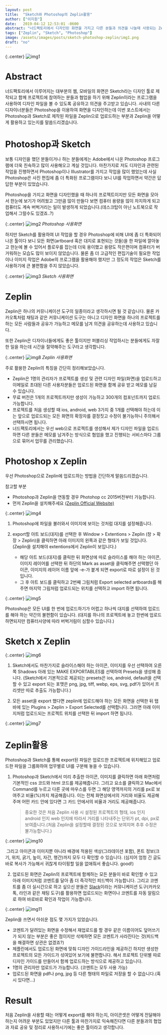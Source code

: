 ```yaml
---
layout: post
title:  "Sketch와 Photoshop의 Zeplin활용"
author: ["이지원"]
date:   2019-04-12 12:53:01 -0600
abstract: "너드팩토리에서 디자인된 화면을 가지고 다른 분들과 의견을 나눌때 사용되는 Zeplin에 대해 간단한 사용방법과 너드팩토리에서 이루어지는 협업방식에 대해 말씀드리겠습니다."
tags: ["Zeplin", "Sketch", "Photoshop"]
image: /assets/images/posts/sketch-photoshop-zeplin/img1.png
draft: "no"	
---
```


{:.center}
![img1](/assets/images/posts/sketch-photoshop-zeplin/img1.png)

# Abstract

너드팩토리에서 이루어지는 대부분의 웹, 모바일의 화면은 Sketch라는 디자인 툴로 제작되고 함께 프로젝트에 참여하는 분들과 협업을 하기 위해 Zeplin이라는 프로그램을 사용하여 디자인 파일을 볼 수 있도록 공유하고 의견을 주고받고 있습니다. 사내의 다른 디자이너분들은 Photoshop을 이용하여 화면을 디자인하는데 이번 포스트에서는 Photoshop과 Sketch로 제작된 파일을 Zeplin으로 업로드하는 부분과  Zeplin을 어떻게 활용하고 있는지를 말씀드리겠습니다. 

# Photoshop과 Sketch

보통 디자인을 했던 분들이거나 하는 분들에게는 Adobe에서 나온 Photoshop 프로그램에 더욱 친숙하고 많이 사용해오고 계실 것입니다. 마찬가지로 저도 디자인과 관련된 작업을 진행하면서 Photoshop이나 Illustrator를 가지고 작업을 많이 했었는데 사실 Photoshop은 사진 편집에 좀 더 특화된 프로그램이다 보니 UI를 작업하면서 약간은 답답한 부분이 있었습니다.

Photoshop을 가지고 화면을 디자인했을 때 하나의 프로젝트이지만 모든 화면을 모아서 한눈에 보기가 어려웠고 그만큼 많이 만들다 보면 컴퓨터 용량을 많이 차지하게 되고 컴퓨터도 계속 버벅거리는 일이 발생하게 되었습니다.(데스크탑이 아닌 노트북으로 작업해서 그럴수도 있겠죠..?) 

{:.center}
![img2](/assets/images/posts/sketch-photoshop-zeplin/img2.png)
*Photoshop 사용화면*

하지만 Sketch를 활용하여 UI 작업을 할 경우 Photoshop에 비해 UI에 좀 더 특화되어 나온 툴이다 보니
모든 화면(artboard 혹은 대지로 표현되는 것들)을 한 파일에 깔아놓고 한눈에 볼 수 있어서 플로우를 잡는데 더욱 용이했고 
용량도 작은편이며 컴퓨터가 버거워하는 모습도 많이 보이지 않았습니다.
물론 좀 더 고급적인 편집기술이 필요한 작업이나 이미지 작업은 Adobe의 프로그램을 활용해야 했지만 그 정도의 작업은 Sketch를 사용하기에 큰 불편함을 주지 않았습니다. 

{:.center}
![img3](/assets/images/posts/sketch-photoshop-zeplin/img3.png)
*Sketch 사용화면*

# Zeplin

Zeplin은 하나의 커뮤니케이션 도구의 일종이라고 생각하시면 될 것 같습니다. 
물론 카카오톡처럼 채팅과 같은 커뮤니케이션 도구는 아니고 디자인 화면을 하나의 프로젝트를 하는 모든 사람들과 공유가 가능하고 메모를 남겨 의견을 공유하는데 사용하고 있습니다. 

또한 Zeplin은 디자이너들에게도 좋은 툴이지만 퍼블리싱 작업하시는 분들에게도 자잘한 일을 하는데 시간을 절약해주는 도구라고 생각합니다. 

{:.center}
![img8](/assets/images/posts/sketch-photoshop-zeplin/img8.png)
*Zeplin 사용화면*

주로 활용한 Zeplin의 특징을 간단히 정리해보았습니다. 

- Zeplin은 1명의 관리자가 프로젝트를 생성 및 관련 디자인 파일(화면)을 업로드하고
  이메일로 초대된 다른 사용자분들은 업로드된 화면을 함께 공유 받고 메모를 남길 수 있습니다. 
- 무료 버전은 1개의 프로젝트까지만 생성이 가능하고 300개의 컴포넌트까지 업로드 가능합니다.
- 프로젝트를 처음 생성할 때 ios, android, web 3가지 중 1개를 선택해야 하는데
  이는 앞으로 업로드되는 모든 화면의 확장자를 결정짓고 수정이 불가능하니 주의해서 선택하시면 됩니다.
- 너드팩토리에서는 우선 web으로 프로젝트를 생성해서 제가 디자인 파일을 업로드하면 다른 분들은 메모를 남겨주는 방식으로 협업을 했고 진행되는 서비스마다 그룹으로 묶어서 업무를 관리했습니다.

# Photoshop x Zeplin

우선 Photoshop으로 Zeplin에 업로드하는 방법을 간단하게 말씀드리겠습니다.

참고할 부분

- Photoshop과 Zeplin을 연동할 경우 Photohop cc 2015버전부터 가능합니다.  
- 먼저 Zeplin을 설치해주세요 [(Zeplin Official Website)](https://zeplin.io/)

{:.center}
![img4](/assets/images/posts/sketch-photoshop-zeplin/img4.png)

1. Photoshop에 파일을 불러와서 이미지에 보이는 것처럼 대지를 설정해줍니다.

2. export할 아트 보드(대지)를 선택한 후 Window > Extentions > Zeplin (창 > 확장 > Zeplin)을 클릭하면 아래 이미지의 왼쪽과 같은 형태가 보일 것입니다. (Zeplin을 설치해야 extentions에서 Zeplin이 보입니다.) 
   - 해당 아트 보드(대지)를 클릭한 뒤 화면상에 따로 슬라이스를 해야 하는 아이콘, 이미지 레이어를 선택한 뒤 하단의 Mark as asset을 클릭해주면 선택했던 아이콘, 이미지의 레이어 이름 앞에 -e-가 붙게 되면 export로 따로 설정이 된 것입니다.
   - 그 후 아트 보드를 클릭하고 2번째 그림처럼 Export selected artboards를 해주면 마지막 그림처럼 업로드되는 위치를 선택하고 import 하면 됩니다. 

{:.center}
![img5](/assets/images/posts/sketch-photoshop-zeplin/img5.png)

Photoshop은 모든 UI를 한 번에 업로드하기가 어렵고 하나씩 대지를 선택하여 업로드를 해야 하는 약간의 불편함이 있습니다.
(대지를 하나의 프로젝트에 놓고 한번에 업로드하면되지만 컴퓨터사양에 따라 버벅거림이 심할수 있습니다.)

# Sketch  x  Zeplin

{:.center}
![img6](/assets/images/posts/sketch-photoshop-zeplin/img6.png)

1. Sketch에서도 마찬가지로 슬라이스해야 하는 아이콘, 이미지를 우선 선택하여
   오른쪽 Shadows 아래 있는 MAKE EXPORTABLES를 선택하여 Presets을 생성해 줍니다. 
   (Sketch에서 기본적으로 제공되는 presets은 ios, android, default을 선택할 수 있고 export 되는 포맷은 png, jpg, tiff, webp, eps, svg, pdf가 있어서 프리셋만 따로 추출도 가능합니다.)

2. 모든 asset을 export 했다면 zeplin에 업로드해야 하는 모든 화면을 선택한 뒤 탭 바에 있는 Plugins > Zeplin > Export Selected를 선택합니다.
   그러면 아래 이미지처럼 업로드되는 프로젝트 위치를 선택한 뒤 import 하면 됩니다.

{:.center}
![img7](/assets/images/posts/sketch-photoshop-zeplin/img7.png)

# Zeplin활용

Photoshop과 Sketch를 통해 export된 파일은 업로드한 프로젝트에 위치해있고 업로드한 파일을 그룹화하여 업무별로 UI를 구분해 놓을 수 있습니다. 

1. Photoshop과 Sketch에서 미리 추출한 아이콘, 이미지를 클릭하면 아래 화면처럼 기본적인 css 코드와 html 코드를 제공해줍니다. 
   그리고 요소를 클릭하고 Mac에서 Command를 누르고 다른 곳에 마우스를 두면 그 해당 영역까지의 거리를 px로 보여주고 비율(%)까지 제공해줍니다. 이는 전체 화면상에서의 거리와 비율도 제공해주며 어떤 카드 안에 있다면 그 카드 안에서의 비율과 거리도 제공해줍니다. 

   > 중요한 것은 처음 Zeplin 사용 시 설정된 프로젝트의 형태, ios 인지 android 인지 web 인지에 따라서 거리를 나타내주는 단위가 pt, dpi, px로 보여줍니다.(처음 Zeplin을 설정할때 결정된 것으로 보여지며 추후 수정은 불가능합니다.)

{:.center}
![img10](/assets/images/posts/sketch-photoshop-zeplin/img10.png)

​	그리고 아이콘과 이미지뿐 아니라 배경에 적용된 색상(그라데이션 포함), 폰트 정보(크기, 위치, 굵기, 높이, 자간, 행간)까지 	모두 다 확인할 수 있습니다. (심지어 엄청 긴 글도 바로 복사가 가능해서 귀찮게 타이핑할 일을 없애줘서 좋습니다. good!)

2. 업로드된 화면은 Zeplin의 프로젝트에 함께하는 모든 분들이 바로 확인할 수 있고 아래 이미지처럼 코멘트를 달아 좀 더 즉각적인 피드백이 가능합니다. 
   그리고 코멘트를 좀 더 실시간으로 하고 싶으신 분들은 [Slack](https://slack.com/)이라는 커뮤니케이션 도구(카카오톡, 라인과 같은 채팅 도구)를 활용하면 업로드되는 화면이나 코멘트를 자동 알림으로 하여 바로바로 확인과 작업이 가능합니다.

{:.center}
![img11](/assets/images/posts/sketch-photoshop-zeplin/img11.png)

Zeplin을 쓰면서 아쉬운 점도 몇 가지가 있었습니다.

- 코멘트가 달려있는 화면을 수정해서 재업로드를 할 경우 같은 이름이어도 덮어쓰기가 되지 않는 부분은 좋은 점이지만 삭제하면 모든 코멘트가 사라진다는 것(피드백을 해결하면 상관은 없겠죠?)
- 제플린에서도 업로드된 화면에 맞춰 디자인 가이드라인을 제공하긴 하지만 생성한 프로젝트의 모든 가이드가 섞여있어 보기에 불편합니다. 해서 프로젝트 단위별 따로 디자인 가이드를 만들어서 함께 업로드하는 방식으로 제공하고 있습니다.
- 1명의 관리자만 업로드가 가능합니다. (코멘트는 모두 사용 가능)
- 업로드된 화면을 pdf나 png, jpg 등 다른 형태의 파일로 저장을 할 수 없습니다.(혹시 있다면...)

# Result

처음 Zeplin을 사용할 때는 어떻게 export를 해야 하는지, 아이콘셋은 어떻게 전달해야 하는지 어려운 부분도 있었지만
다른 툴과 마찬가지로 익숙해진다면 다른 분들과의 협업과 자료 공유 및 정리로 사용하시기에는 좋은 툴이라고 생각합니다.